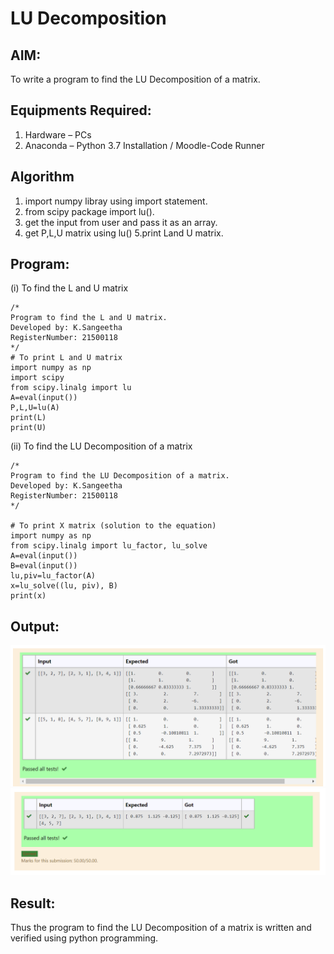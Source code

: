 # LU Decomposition 

## AIM:
To write a program to find the LU Decomposition of a matrix.

## Equipments Required:
1. Hardware – PCs
2. Anaconda – Python 3.7 Installation / Moodle-Code Runner

## Algorithm
1. import numpy libray using import statement.
2. from scipy package import lu().
3. get the input from user and pass it as an array.
4. get P,L,U matrix using lu()
5.print Land U matrix.

## Program:
(i) To find the L and U matrix
```
/*
Program to find the L and U matrix.
Developed by: K.Sangeetha
RegisterNumber: 21500118
*/
# To print L and U matrix
import numpy as np
import scipy
from scipy.linalg import lu
A=eval(input())
P,L,U=lu(A)
print(L)
print(U)
```

(ii) To find the LU Decomposition of a matrix
```
/*
Program to find the LU Decomposition of a matrix.
Developed by: K.Sangeetha
RegisterNumber: 21500118
*/

# To print X matrix (solution to the equation)
import numpy as np
from scipy.linalg import lu_factor, lu_solve
A=eval(input())
B=eval(input())
lu,piv=lu_factor(A)
x=lu_solve((lu, piv), B)
print(x)
```

## Output:
![lu decomposition](./1output.png)
![lu decomposition](./2output.png)



## Result:
Thus the program to find the LU Decomposition of a matrix is written and verified using python programming.


